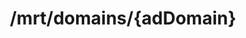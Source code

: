 ---
title: /mrt/domains/{adDomain}
excerpt: >-
  The purpose of this API is to provide risk ratings and reputational data for
  websites. The response is a JSON formatted object containing a list of app
  information partitioned by region and device.
api:
  file: enrichment-api-domains.json
  operationId: Get Domain Data
deprecated: false
hidden: false
metadata:
  title: ''
  description: ''
  robots: index
next:
  description: ''
---